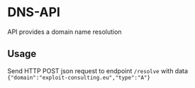 # DNS-API
API provides a domain name resolution

## Usage
Send HTTP POST json request to endpoint ```/resolve``` with data ```{"domain":"exploit-consulting.eu","type":"A"}```
